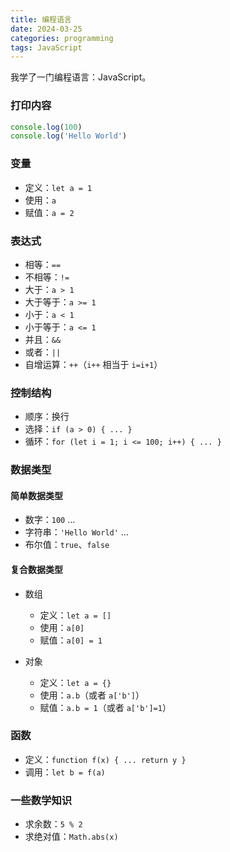 ```yaml
---
title: 编程语言
date: 2024-03-25
categories: programming
tags: JavaScript
---
```


我学了一门编程语言：JavaScript。

### 打印内容

```javascript
console.log(100)
console.log('Hello World')
```

### 变量

- 定义：`let a = 1`
- 使用：`a`
- 赋值：`a = 2`

### 表达式

- 相等：`==`
- 不相等：`!=`
- 大于：`a > 1`
- 大于等于：`a >= 1`
- 小于：`a < 1`
- 小于等于：`a <= 1`
- 并且：`&&`
- 或者：`||`
- 自增运算：`++`（`i++` 相当于 `i=i+1`）

### 控制结构

- 顺序：换行
- 选择：`if (a > 0) { ... }`
- 循环：`for (let i = 1; i <= 100; i++) { ... }`

### 数据类型

#### 简单数据类型

- 数字：`100` ...
- 字符串：`'Hello World'` ...
- 布尔值：`true`、`false`

#### 复合数据类型

- 数组
  - 定义：`let a = []`
  - 使用：`a[0]`
  - 赋值：`a[0] = 1`

- 对象
  - 定义：`let a = {}`
  - 使用：`a.b`（或者 `a['b']`）
  - 赋值：`a.b = 1`（或者 `a['b']=1`）

### 函数

- 定义：`function f(x) { ... return y }`
- 调用：`let b = f(a)`

### 一些数学知识

- 求余数：`5 % 2`
- 求绝对值：`Math.abs(x)`
